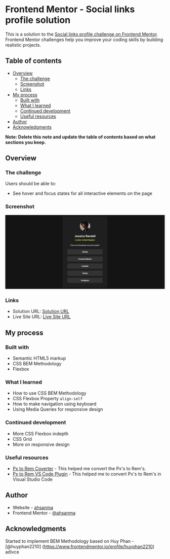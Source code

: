 # Frontend Mentor - Social links profile solution

This is a solution to the [Social links profile challenge on Frontend Mentor](https://www.frontendmentor.io/challenges/social-links-profile-UG32l9m6dQ). Frontend Mentor challenges help you improve your coding skills by building realistic projects.

## Table of contents

- [Overview](#overview)
  - [The challenge](#the-challenge)
  - [Screenshot](#screenshot)
  - [Links](#links)
- [My process](#my-process)
  - [Built with](#built-with)
  - [What I learned](#what-i-learned)
  - [Continued development](#continued-development)
  - [Useful resources](#useful-resources)
- [Author](#author)
- [Acknowledgments](#acknowledgments)

**Note: Delete this note and update the table of contents based on what sections you keep.**

## Overview

### The challenge

Users should be able to:

- See hover and focus states for all interactive elements on the page

### Screenshot

![](./screenshot.png)

### Links

- Solution URL: [Solution URL](https://github.com/ahsanma/social-links-profile-main)
- Live Site URL: [Live Site URL](https://ahsanma.github.io/social-links-profile-main)

## My process

### Built with

- Semantic HTML5 markup
- CSS BEM Methodology
- Flexbox

### What I learned

- How to use CSS BEM Methodology
- CSS Flexbox Property `align-self`
- How to make navigation using keyboard
- Using Media Queries for responsive design

### Continued development

- More CSS Flexbox indepth
- CSS Grid
- More on responsive design

### Useful resources

- [Px to Rem Coverter](https://nekocalc.com/px-to-rem-converter) - This helped me convert the Px's to Rem's.
- [Px to Rem VS Code Plugin](https://marketplace.visualstudio.com/items?itemName=cipchk.cssrem) - This helped me to convert Px's to Rem's in Visual Studio Code

## Author

- Website - [ahsanma](https://github.com/ahsanma)
- Frontend Mentor - [@ahsanma](https://www.frontendmentor.io/profile/ahsanma)

## Acknowledgments

Started to implement BEM Methodology based on Huy Phan - [@huyphan2210] (https://www.frontendmentor.io/profile/huyphan2210) adivce
